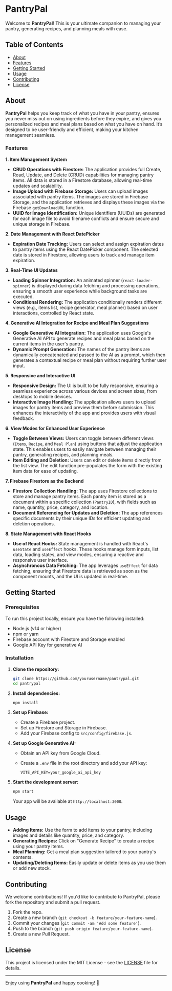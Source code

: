 # PantryPal

Welcome to **PantryPal**! This is your ultimate companion to managing your pantry, generating recipes, and planning meals with ease.

## Table of Contents

- [About](#about)
- [Features](#features)
- [Getting Started](#getting-started)
- [Usage](#usage)
- [Contributing](#contributing)
- [License](#license)

## About

**PantryPal** helps you keep track of what you have in your pantry, ensures you never miss out on using ingredients before they expire, and gives you personalized recipes and meal plans based on what you have on hand. It’s designed to be user-friendly and efficient, making your kitchen management seamless.



### Features

**1. Item Management System**
   - **CRUD Operations with Firestore:** The application provides full Create, Read, Update, and Delete (CRUD) capabilities for managing pantry items. All data is stored in a Firestore database, allowing real-time updates and scalability.
   - **Image Upload with Firebase Storage:** Users can upload images associated with pantry items. The images are stored in Firebase Storage, and the application retrieves and displays these images via the Firebase `getDownloadURL` function.
   - **UUID for Image Identification:** Unique identifiers (UUIDs) are generated for each image file to avoid filename conflicts and ensure secure and unique storage in Firebase.

**2. Date Management with React DatePicker**
   - **Expiration Date Tracking:** Users can select and assign expiration dates to pantry items using the React DatePicker component. The selected date is stored in Firestore, allowing users to track and manage item expiration.

**3. Real-Time UI Updates**
   - **Loading Spinner Integration:** An animated spinner (`react-loader-spinner`) is displayed during data fetching and processing operations, ensuring a smooth user experience while background tasks are executed.
   - **Conditional Rendering:** The application conditionally renders different views (e.g., items list, recipe generator, meal planner) based on user interactions, controlled by React state.

**4. Generative AI Integration for Recipe and Meal Plan Suggestions**
   - **Google Generative AI Integration:** The application uses Google's Generative AI API to generate recipes and meal plans based on the current items in the user's pantry. 
   - **Dynamic Prompt Generation:** The names of the pantry items are dynamically concatenated and passed to the AI as a prompt, which then generates a contextual recipe or meal plan without requiring further user input.

**5. Responsive and Interactive UI**
   - **Responsive Design:** The UI is built to be fully responsive, ensuring a seamless experience across various devices and screen sizes, from desktops to mobile devices.
   - **Interactive Image Handling:** The application allows users to upload images for pantry items and preview them before submission. This enhances the interactivity of the app and provides users with visual feedback.

**6. View Modes for Enhanced User Experience**
   - **Toggle Between Views:** Users can toggle between different views (`Items`, `Recipe`, and `Meal Plan`) using buttons that adjust the application state. This enables users to easily navigate between managing their pantry, generating recipes, and planning meals.
   - **Item Editing and Deletion:** Users can edit or delete items directly from the list view. The edit function pre-populates the form with the existing item data for ease of updating.

**7. Firebase Firestore as the Backend**
   - **Firestore Collection Handling:** The app uses Firestore collections to store and manage pantry items. Each pantry item is stored as a document within a specific collection (`PantryID`), with fields such as name, quantity, price, category, and location.
   - **Document Referencing for Updates and Deletion:** The app references specific documents by their unique IDs for efficient updating and deletion operations.

**8. State Management with React Hooks**
   - **Use of React Hooks:** State management is handled with React's `useState` and `useEffect` hooks. These hooks manage form inputs, list data, loading states, and view modes, ensuring a reactive and responsive user interface.
   - **Asynchronous Data Fetching:** The app leverages `useEffect` for data fetching, ensuring that Firestore data is retrieved as soon as the component mounts, and the UI is updated in real-time.


## Getting Started

### Prerequisites

To run this project locally, ensure you have the following installed:

- Node.js (v14 or higher)
- npm or yarn
- Firebase account with Firestore and Storage enabled
- Google API Key for generative AI

### Installation

1. **Clone the repository:**

   ```bash
   git clone https://github.com/yourusername/pantrypal.git
   cd pantrypal
   ```

2. **Install dependencies:**

   ```bash
   npm install
   ```

3. **Set up Firebase:**

   - Create a Firebase project.
   - Set up Firestore and Storage in Firebase.
   - Add your Firebase config to `src/config/firebase.js`.

4. **Set up Google Generative AI:**

   - Obtain an API key from Google Cloud.
   - Create a `.env` file in the root directory and add your API key:

     ```
     VITE_API_KEY=your_google_ai_api_key
     ```

5. **Start the development server:**

   ```bash
   npm start
   ```

   Your app will be available at `http://localhost:3000`.

## Usage

- **Adding Items:** Use the form to add items to your pantry, including images and details like quantity, price, and category.
- **Generating Recipes:** Click on "Generate Recipe" to create a recipe using your pantry items.
- **Meal Planning:** Get a meal plan suggestion tailored to your pantry's contents.
- **Updating/Deleting Items:** Easily update or delete items as you use them or add new stock.

## Contributing

We welcome contributions! If you'd like to contribute to PantryPal, please fork the repository and submit a pull request. 

1. Fork the repo.
2. Create a new branch (`git checkout -b feature/your-feature-name`).
3. Commit your changes (`git commit -am 'Add some feature'`).
4. Push to the branch (`git push origin feature/your-feature-name`).
5. Create a new Pull Request.

## License

This project is licensed under the MIT License - see the [LICENSE](LICENSE) file for details.

---

Enjoy using **PantryPal** and happy cooking! 🍲
